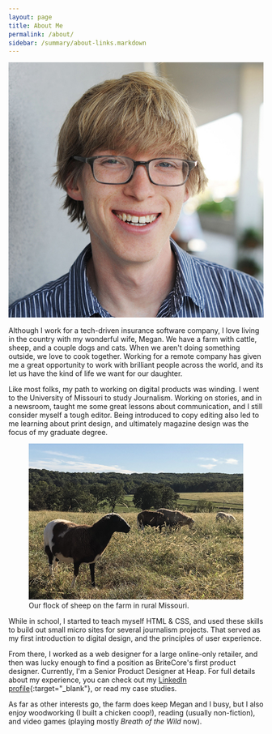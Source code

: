 ```yaml
---
layout: page
title: About Me
permalink: /about/
sidebar: /summary/about-links.markdown
---
```


<img class="about-img" src="/will_guldin_mug_square.jpg" alt="Will Guldin Portrait">

Although I work for a tech-driven insurance software company, I love living in the country with my wonderful wife, Megan. We have a farm with cattle, sheep, and a couple dogs and cats. When we aren't doing something outside, we love to cook together. Working for a remote company has given me a great opportunity to work with brilliant people across the world, and its let us have the kind of life we want for our daughter. 

Like most folks, my path to working on digital products was winding. I went to the University of Missouri to study Journalism. Working on stories, and in a newsroom, taught me some great lessons about communication, and I still consider myself a tough editor. Being introduced to copy editing also led to me learning about print design, and ultimately magazine design was the focus of my graduate degree.

<figure class="c-post__image">
    <img src="/sheep.png" alt="Sheep on the farm">
    <figcaption class="c-post__caption">Our flock of sheep on the farm in rural Missouri.</figcaption>
</figure>

While in school, I started to teach myself HTML & CSS, and used these skills to build out small micro sites for several journalism projects. That served as my first introduction to digital design, and the principles of user experience.

From there, I worked as a web designer for a large online-only retailer, and then was lucky enough to find a position as BriteCore's first product designer. Currently, I'm a Senior Product Designer at Heap. For full details about my experience, you can check out my [LinkedIn profile](https://www.linkedin.com/in/will-guldin/){:target="_blank"}, or read my case studies. 

As far as other interests go, the farm does keep Megan and I busy, but I also enjoy woodworking (I built a chicken coop!), reading (usually non-fiction), and video games (playing mostly *Breath of the Wild* now).
